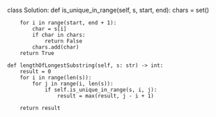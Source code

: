 class Solution:
    def is_unique_in_range(self, s, start, end):
        chars = set()
        
        for i in range(start, end + 1):
            char = s[i]
            if char in chars:
                return False
            chars.add(char)
        return True

    def lengthOfLongestSubstring(self, s: str) -> int:
        result = 0
        for i in range(len(s)):
            for j in range(i, len(s)):
                if self.is_unique_in_range(s, i, j):
                    result = max(result, j - i + 1)
        
        return result